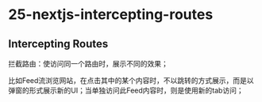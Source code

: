 #  25-nextjs-intercepting-routes

## Intercepting Routes

拦截路由：使访问同一个路由时，展示不同的效果；

比如Feed流浏览网站，在点击其中的某个内容时，不以跳转的方式展示，而是以弹窗的形式展示新的UI；当单独访问此Feed内容时，则是使用新的tab访问；

